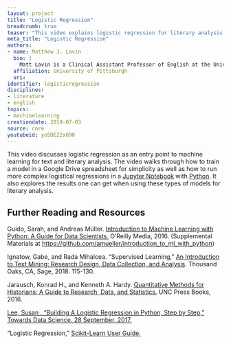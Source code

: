 ```yaml
---
layout: project
title: "Logistic Regression"
breadcrumb: true
teaser: "This video explains logistic regression for literary analysis."
meta_title: "Logistic Regression"
authors:
- name: Matthew J. Lavin
  bio: |
    Matt Lavin is a Clinical Assistant Professor of English at the University of Pittsburgh, and Director of the department's Digital Media Lab. His scholarship has appeared in *Studies in the Novel*, *Literary and Linguistic Computing*, *Auto\|Biography Studies*, and *The Programming Historian*.
  affiliation: University of Pittsburgh
  uri:
identifier: logisticregression
disciplines:
- literature
- english
topics:
- machinelearning
creationdate: 2019-07-03
source: core
youtubeid: yo5DEZ2xO90
---
```


This video discusses logistic regression as an entry point to machine learning for text and literary analysis. The video walks through how to train a model in a Google Drive spreadsheet for simplicity as well as how to run more complex logistical regressions in a [Jupyter Notebook](https://jupyter.org/) with [Python](https://www.python.org/). It also explores the results one can get when using these types of models for literary analysis.

## Further Reading and Resources

Guido, Sarah, and Andreas Müller. [Introduction to Machine Learning with Python: A Guide for Data Scientists.](https://books.google.com/books?id=vbQlDQAAQBAJ&dq=Guido,+Sarah,+and+Andreas+M%C3%BCller+.+Introduction+to+Machine+Learning+with+Python:+A+Guide+for+Data+Scientists&source=gbs_navlinks_s) O’Reilly Media, 2016. (Supplemental Materials at https://github.com/amueller/introduction_to_ml_with_python)

Ignatow, Gabe, and Rada Mihalcea. “Supervised Learning,” [An Introduction to Text Mining: Research Design, Data Collection, and Analysis](https://books.google.com/books?id=svk2DwAAQBAJ&dq=An+Introduction+to+Text+Mining:+Research+Design,+Data+Collection,+and+Analysis&source=gbs_navlinks_s). Thousand Oaks, CA, Sage, 2018. 115-130.

Jarausch, Konrad H., and Kenneth A. Hardy. [Quantitative Methods for Historians: A Guide to Research, Data, and Statistics.](https://books.google.com/books?id=yA01DgAAQBAJ&dq=Jarausch,+Konrad+H.,+and+Kenneth+A.+Hardy.+Quantitative+Methods+for+Historians:+A+Guide+to+Research,+Data,+and+Statistics.&source=gbs_navlinks_s) UNC Press Books, 2016.

[Lee, Susan . “Building A Logistic Regression in Python, Step by Step,” Towards Data Science. 28 September, 2017.](https://towardsdatascience.com/building-a-logistic-regression-in-python-step-by-step-becd4d56c9c8)

“Logistic Regression,” [Scikit-Learn User Guide.](https://scikit-learn.org/stable/modules/linear_model.html#logistic-regression)
